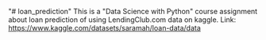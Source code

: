 "# loan_prediction" 
This is a "Data Science with Python" course assignment about loan prediction of using LendingClub.com data on kaggle.
Link: https://www.kaggle.com/datasets/saramah/loan-data/data
